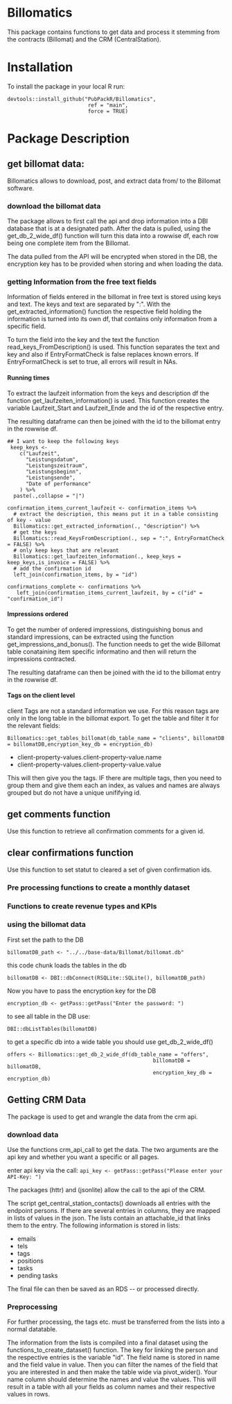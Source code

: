 # Billomatics
This package contains functions to get data and process it stemming from the contracts (Billomat) and the CRM (CentralStation).
# Installation

To install the package in your local R run: 

```
devtools::install_github("PubPackR/Billomatics",
                          ref = "main",
                          force = TRUE)
```
# Package Description

## get billomat data:

Billomatics allows to download, post, and extract data from/ to the Billomat software. 

### download the billomat data

The package allows to first call the api and drop information into a DBI database that is at a designated path. 
After the data is pulled, using the get_db_2_wide_df() function will turn this data into a rowwise df, each row being one complete item from the Billomat.

The data pulled from the API will be encrypted when stored in the DB, the encryption key has to be provided when storing and when loading the data.

### getting Information from the free text fields
Information of fields entered in the billomat in free text is stored using keys and text. The keys and text are separated by ":". With the get_extracted_information() function the respective field holding the information is turned into its own df, that contains only information from a specific field. 

To turn the field into the key and the text the function read_keys_FromDescription() is used. This function separates the text and key and also if EntryFormatCheck is false replaces known errors. If EntryFormatCheck is set to true, all errors will result in NAs.

#### Running times
To extract the laufzeit information from the keys and description df the function get_laufzeiten_information() is used. This function creates the variable Laufzeit_Start and Laufzeit_Ende and the id of the respective entry. 

The resulting dataframe can then be joined with the id to the billomat entry in the rowwise df.

```
## I want to keep the following keys 
 keep_keys <-
    c("Laufzeit",
      "Leistungsdatum",
      "Leistungszeitraum",
      "Leistungsbeginn",
      "Leistungsende",
      "Date of performance"
    ) %>% 
  paste(.,collapse = "|")

confirmation_items_current_laufzeit <- confirmation_items %>%  
  # extract the description, this means put it in a table consisting of key - value
  Billomatics::get_extracted_information(., "description") %>% 
  # get the keys
  Billomatics::read_KeysFromDescription(., sep = ":", EntryFormatCheck = FALSE) %>%
  # only keep keys that are relevant
  Billomatics::get_laufzeiten_information(., keep_keys = keep_keys,is_invoice = FALSE) %>% 
  # add the confirmation id
  left_join(confirmation_items, by = "id")

confirmations_complete <- confirmations %>%
   left_join(confirmation_items_current_laufzeit, by = c("id" = "confirmation_id")
```


#### Impressions ordered
To get the number of ordered impressions, distinguishing bonus and standard impressions, can be extracted using the function get_impressions_and_bonus(). The function needs to get the wide Billomat table conataining item specific informatino and then will return the impressions contracted. 

The resulting dataframe can then be joined with the id to the billomat entry in the rowwise df.

#### Tags on the client level
client Tags are not a standard information we use. For this reason tags are only in the long table in the billomat export. To get the table and filter it for the relevant fields:

```
Billomatics::get_tables_billomat(db_table_name = "clients", billomatDB = billomatDB,encryption_key_db = encryption_db)

```

- client-property-values.client-property-value.name
- client-property-values.client-property-value.value

This will then give you the tags. IF there are multiple tags, then you need to group them and give them each an index, as values and names are always grouped but do not have a unique unififying id.

## get comments function
Use this function to retrieve all confirmation comments for a given id.

## clear confirmations function 
Use this function to set statut to cleared a set of given confirmation ids.

### Pre processing functions to create a monthly dataset


### Functions to create revenue types and KPIs

### using the billomat data
First set the path to the DB

```billomatDB_path <- "../../base-data/Billomat/billomat.db"```

this code chunk loads the tables in the db

```billomatDB <- DBI::dbConnect(RSQLite::SQLite(), billomatDB_path)```

Now you have to pass the encryption key for the DB

```encryption_db <- getPass::getPass("Enter the password: ")```

to see all table in the DB use:

```DBI::dbListTables(billomatDB)```

to get a specific db into a wide table you should use get_db_2_wide_df()
```
offers <- Billomatics::get_db_2_wide_df(db_table_name = "offers",
                                               billomatDB = billomatDB,
                                               encryption_key_db = encryption_db)
```

## Getting CRM Data

The package is used to get and wrangle the data from the crm api.

### download data

Use the functions crm_api_call to get the data. The two arguments are the api key and whether you want a specific or all pages.

enter api key via the call:
```api_key <- getPass::getPass("Please enter your API-Key: ")```

The packages (httr)  and  (jsonlite) allow the call to the api of the CRM.

The script get_central_station_contacts() downloads all entries with the endpoint persons. If there are several entries in columns, they are mapped in lists of values in the json. The lists contain an attachable_id that links them to the entry. The following information is stored in lists:

- emails
- tels
- tags
- positions
- tasks
- pending tasks

The final file can then be saved as an RDS -- or processed directly.

### Preprocessing 
For further processing, the tags etc. must be transferred from the lists into a normal datatable.

The information from the lists is compiled into a final dataset using the functions_to_create_dataset() function. The key for linking the person and the respective entries is the variable "id".
The field name is stored in name and the field value in value. Then you can filter the names of the field that you are interested in and then make the table wide via pivot_wider(). Your name column should determine the names and value the values. This will result in a table with all your fields as column names and their respective values in rows.



